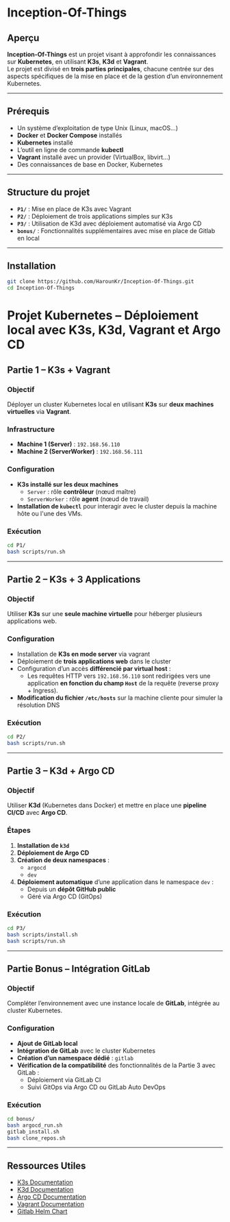 # Inception-Of-Things

## Aperçu

**Inception-Of-Things** est un projet visant à approfondir les connaissances sur **Kubernetes**, en utilisant **K3s**, **K3d** et **Vagrant**.  
Le projet est divisé en **trois parties principales**, chacune centrée sur des aspects spécifiques de la mise en place et de la gestion d’un environnement Kubernetes.

---

## Prérequis

- Un système d’exploitation de type Unix (Linux, macOS…)
- **Docker** et **Docker Compose** installés
- **Kubernetes** installé
- L’outil en ligne de commande **kubectl**
- **Vagrant** installé avec un provider (VirtualBox, libvirt…)
- Des connaissances de base en Docker, Kubernetes

---

## Structure du projet

- **`P1/`** : Mise en place de K3s avec Vagrant
- **`P2/`** : Déploiement de trois applications simples sur K3s
- **`P3/`** : Utilisation de K3d avec déploiement automatisé via Argo CD
- **`bonus/`** : Fonctionnalités supplémentaires avec mise en place de Gitlab en local

---

## Installation

```bash
git clone https://github.com/HarounKr/Inception-Of-Things.git
cd Inception-Of-Things
```

# Projet Kubernetes – Déploiement local avec K3s, K3d, Vagrant et Argo CD

## Partie 1 – K3s + Vagrant

### Objectif
Déployer un cluster Kubernetes local en utilisant **K3s** sur **deux machines virtuelles** via **Vagrant**.

### Infrastructure
- **Machine 1 (Server)** : `192.168.56.110`
- **Machine 2 (ServerWorker)** : `192.168.56.111`

### Configuration
- **K3s installé sur les deux machines**
  - `Server` : rôle **contrôleur** (nœud maître)
  - `ServerWorker` : rôle **agent** (nœud de travail)
- **Installation de `kubectl`** pour interagir avec le cluster depuis la machine hôte ou l'une des VMs.

### Exécution

```bash
cd P1/
bash scripts/run.sh
```
---

## Partie 2 – K3s + 3 Applications

### Objectif
Utiliser **K3s** sur une **seule machine virtuelle** pour héberger plusieurs applications web.

### Configuration
- Installation de **K3s en mode server** via vagrant
- Déploiement de **trois applications web** dans le cluster
- Configuration d’un accès **différencié par virtual host** :
  - Les requêtes HTTP vers `192.168.56.110` sont redirigées vers une application **en fonction du champ `Host`** de la requête (reverse proxy + Ingress).
- **Modification du fichier `/etc/hosts`** sur la machine cliente pour simuler la résolution DNS

### Exécution

```bash
cd P2/
bash scripts/run.sh
```

---

## Partie 3 – K3d + Argo CD

### Objectif
Utiliser **K3d** (Kubernetes dans Docker) et mettre en place une **pipeline CI/CD** avec **Argo CD**.

### Étapes
1. **Installation de `k3d`**
2. **Déploiement de Argo CD**
3. **Création de deux namespaces** :
   - `argocd`
   - `dev`
4. **Déploiement automatique** d’une application dans le namespace `dev` :
   - Depuis un **dépôt GitHub public**
   - Géré via Argo CD (GitOps)

### Exécution

```bash
cd P3/
bash scripts/install.sh
bash scripts/run.sh
```

---

## Partie Bonus – Intégration GitLab

### Objectif
Compléter l’environnement avec une instance locale de **GitLab**, intégrée au cluster Kubernetes.

### Configuration
- **Ajout de GitLab local**
- **Intégration de GitLab** avec le cluster Kubernetes
- **Création d’un namespace dédié** : `gitlab`
- **Vérification de la compatibilité** des fonctionnalités de la Partie 3 avec GitLab :
  - Déploiement via GitLab CI
  - Suivi GitOps via Argo CD ou GitLab Auto DevOps

### Exécution

```bash
cd bonus/
bash argocd_run.sh
gitlab_install.sh
bash clone_repos.sh
```
---

## Ressources Utiles

- [K3s Documentation](https://docs.k3s.io/)
- [K3d Documentation](https://k3d.io/)
- [Argo CD Documentation](https://argo-cd.readthedocs.io/)
- [Vagrant Documentation](https://developer.hashicorp.com/vagrant/docs)
- [Gitlab Helm Chart](https://docs.gitlab.com/charts/installation/deployment/)